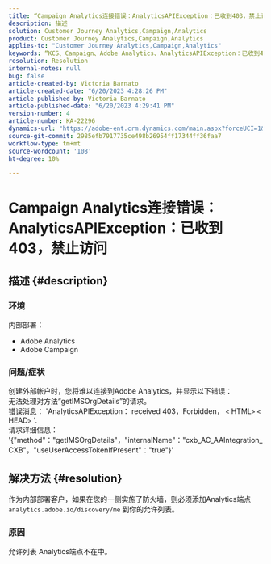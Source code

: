 ```yaml
---
title: “Campaign Analytics连接错误：AnalyticsAPIException：已收到403，禁止访问”
description: 描述
solution: Customer Journey Analytics,Campaign,Analytics
product: Customer Journey Analytics,Campaign,Analytics
applies-to: "Customer Journey Analytics,Campaign,Analytics"
keywords: “KCS、Campaign、Adobe Analytics、AnalyticsAPIException：已收到403、禁止访问、错误、创建外部帐户”
resolution: Resolution
internal-notes: null
bug: false
article-created-by: Victoria Barnato
article-created-date: "6/20/2023 4:28:26 PM"
article-published-by: Victoria Barnato
article-published-date: "6/20/2023 4:29:41 PM"
version-number: 4
article-number: KA-22296
dynamics-url: "https://adobe-ent.crm.dynamics.com/main.aspx?forceUCI=1&pagetype=entityrecord&etn=knowledgearticle&id=699cb47a-870f-ee11-8f6d-6045bd006149"
source-git-commit: 2985efb7917735ce498b26954ff17344ff36faa7
workflow-type: tm+mt
source-wordcount: '108'
ht-degree: 10%

---
```


# Campaign Analytics连接错误： AnalyticsAPIException：已收到403，禁止访问

## 描述 {#description}


### <b>环境</b>

内部部署：

- Adobe Analytics
- Adobe Campaign


### 问题/症状

创建外部帐户时，您将难以连接到Adobe Analytics，并显示以下错误：
<br>无法处理对方法“getIMSOrgDetails”的请求。 <br>错误消息： &#39;AnalyticsAPIException： received 403，Forbidden， `<` HTML`>` `<` HEAD`>` &#39;. <br>请求详细信息： &#39;{&quot;method&quot;：&quot;getIMSOrgDetails&quot;，&quot;internalName&quot;：&quot;cxb_AC_AAIntegration_CXB&quot;，&quot;useUserAccessTokenIfPresent&quot;：&quot;true&quot;}&#39;

## 解决方法 {#resolution}


作为内部部署客户，如果在您的一侧实施了防火墙，则必须添加Analytics端点 `analytics.adobe.io/discovery/me` 到你的允许列表。

### 原因

允许列表 Analytics端点不在中。
